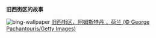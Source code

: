 
**旧西街区的故事**

![bing-wallpaper](https://www.bing.com/th?id=OHR.BlueAmsterdam_ZH-CN0483591394_1920x1080.jpg)
[旧西街区，阿姆斯特丹 ，荷兰 (© George Pachantouris/Getty Images)](https://www.bing.com/search?q=%E8%8D%B7%E5%85%B0%E9%98%BF%E5%A7%86%E6%96%AF%E7%89%B9%E4%B8%B9&amp;form=hpcapt&amp;mkt=zh-cn)
  
